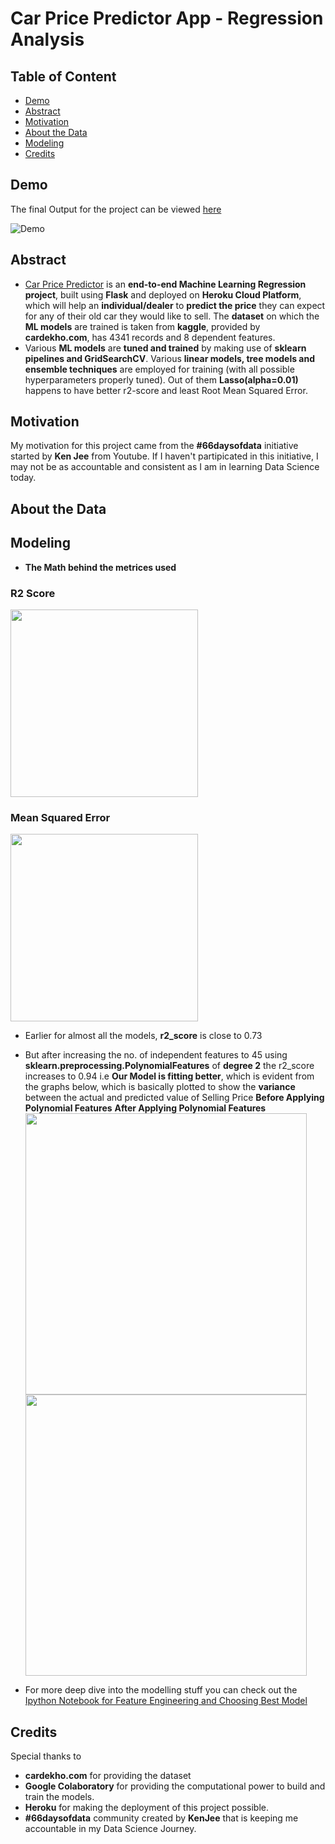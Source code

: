 # Car Price Predictor App - Regression Analysis

## Table of Content
* [Demo](#demo)
* [Abstract](#abs)
* [Motivation](#motivation)
* [About the Data](#data)
* [Modeling](#model) 
* [Credits](#credits)

## Demo <a id='demo'></a>
The final Output for the project can be viewed [here](https://car-price-predictor-1.herokuapp.com/)

![Demo](https://raw.githubusercontent.com/animesharma3/Car-Price-Predictor---Regression-Analysis/master/demo.png)

## Abstract <a id='abs'></a>
* [Car Price Predictor](https://car-price-predictor-1.herokuapp.com/) is an **end-to-end Machine Learning Regression project**, built using **Flask** and deployed on **Heroku Cloud Platform**, which will help an **individual/dealer** to **predict the price** they can expect for any of their old car they would like to sell. The **dataset** on which the **ML models** are trained is taken from **kaggle**, provided by **cardekho.com**, has 4341 records and 8 dependent features.
* Various **ML models** are **tuned and trained** by making use of **sklearn pipelines and GridSearchCV**. Various **linear models, tree models and ensemble techniques** are employed for training (with all possible hyperparameters properly tuned). Out of them **Lasso(alpha=0.01)** happens to have better r2-score and least Root Mean Squared Error.

## Motivation <a id='motivation'></a>
My motivation for this project came from the **#66daysofdata** initiative started by **Ken Jee** from Youtube. If I haven't partipicated in this initiative, I may not be as accountable and consistent as I am in learning Data Science today.

## About the Data <a id='data'></a>

## Modeling <a id='model'></a>
* **The Math behind the metrices used**
### R2 Score
  <img src='https://miro.medium.com/max/2812/1*_HbrAW-tMRBli6ASD5Bttw.png' width="300">
 
### Mean Squared Error
  <img src='https://cdn-media-1.freecodecamp.org/images/hmZydSW9YegiMVPWq2JBpOpai3CejzQpGkNG' width='300'>
  
* Earlier for almost all the models, **r2_score** is close to 0.73
* But after increasing the no. of independent features to 45 using **sklearn.preprocessing.PolynomialFeatures** of **degree 2** the r2_score increases to 0.94 i.e
**Our Model is fitting better**, which is evident from the graphs below, which is basically plotted to show the **variance** between the actual and predicted value of Selling Price
         **Before Applying Polynomial Features**                                                                        **After Applying Polynomial Features** 
  <img src='https://github.com/animesharma3/Car-Price-Predictor---Regression-Analysis/blob/master/images/download.png' width='450' class='img' style='display:inline'> <img src='https://raw.githubusercontent.com/animesharma3/Car-Price-Predictor---Regression-Analysis/master/images/index.png' width='450' class='img'>

* For more deep dive into the modelling stuff you can check out the [Ipython Notebook for Feature Engineering and Choosing Best Model](https://github.com/animesharma3/Car-Price-Predictor---Regression-Analysis/blob/master/Feature%20Engineering%20and%20Choosing%20Best%20Model.ipynb)

## Credits <a id='credits'></a>
Special thanks to 
* **cardekho.com** for providing the dataset
* **Google Colaboratory** for providing the computational power to build and train the models.
* **Heroku** for making the deployment of this project possible.
* **#66daysofdata** community created by **KenJee** that is keeping me accountable in my Data Science Journey.
